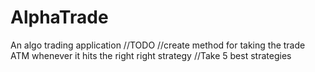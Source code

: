 # AlphaTrade
An algo trading application
//TODO
//create method for taking the trade ATM whenever it hits the right  right strategy
//Take 5 best strategies